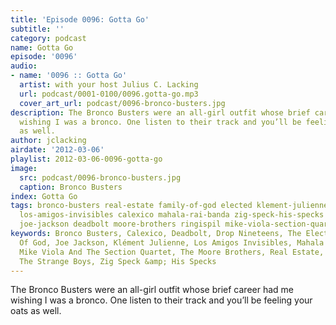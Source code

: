 ```yaml
---
title: 'Episode 0096: Gotta Go'
subtitle: ''
category: podcast
name: Gotta Go
episode: '0096'
audio:
- name: '0096 :: Gotta Go'
  artist: with your host Julius C. Lacking
  url: podcast/0001-0100/0096.gotta-go.mp3
  cover_art_url: podcast/0096-bronco-busters.jpg
description: The Bronco Busters were an all-girl outfit whose brief career had me
  wishing I was a bronco. One listen to their track and you’ll be feeling your oats
  as well.
author: jclacking
airdate: '2012-03-06'
playlist: 2012-03-06-0096-gotta-go
image:
  src: podcast/0096-bronco-busters.jpg
  caption: Bronco Busters
index: Gotta Go
tags: bronco-busters real-estate family-of-god elected klement-julienne strange-boys
  los-amigos-invisibles calexico mahala-rai-banda zig-speck-his-specks drop-nineteens
  joe-jackson deadbolt moore-brothers ringispil mike-viola-section-quartet
keywords: Bronco Busters, Calexico, Deadbolt, Drop Nineteens, The Elected, Family
  Of God, Joe Jackson, Klément Julienne, Los Amigos Invisibles, Mahala Rai Banda,
  Mike Viola And The Section Quartet, The Moore Brothers, Real Estate, Ringišpil,
  The Strange Boys, Zig Speck &amp; His Specks
---
```

The Bronco Busters were an all-girl outfit whose brief career had me wishing I was a bronco. One listen to their track and you’ll be feeling your oats as well.
